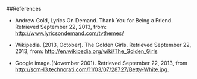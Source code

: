 ##References


*	Andrew Gold, Lyrics On Demand. Thank You for Being a Friend. Retrieved September 22, 2013, from: http://www.lyricsondemand.com/tvthemes/

*	Wikipedia. (2013, October). The Golden Girls. Retrieved September 22, 2013, from: http://en.wikipedia.org/wiki/The_Golden_Girls

		
*	Google image.(November 2001). Retrieved September 22, 2013, from http://scm-l3.technorati.com/11/03/07/28727/Betty-White.jpg.